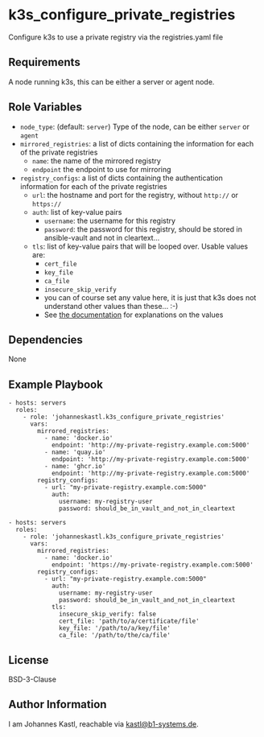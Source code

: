 k3s_configure_private_registries
=========

Configure k3s to use a private registry via the registries.yaml file

Requirements
------------

A node running k3s, this can be either a server or agent node.

Role Variables
--------------

- `node_type`: (default: `server`) Type of the node, can be either `server` or `agent`
- `mirrored_registries`: a list of dicts containing the information for each of the private registries
  - `name`: the name of the mirrored registry
  - `endpoint` the endpoint to use for mirroring
- `registry_configs`: a list of dicts containing the authentication information for each of the private registries
  - `url`: the hostname and port for the registry, without `http://` or `https://`
  - `auth`: list of key-value pairs
    - `username`: the username for this registry
    - `password`: the password for this registry, should be stored in ansible-vault and not in cleartext...
  - `tls`: list of key-value pairs that will be looped over. Usable values are:
    - `cert_file`
    - `key_file`
    - `ca_file`
    - `insecure_skip_verify`
    - you can of course set any value here, it is just that k3s does not understand other values than these... :-)
    - See [the documentation](https://rancher.com/docs/k3s/latest/en/installation/private-registry/) for explanations on the values

Dependencies
------------

None

Example Playbook
----------------

```
- hosts: servers
  roles:
    - role: 'johanneskastl.k3s_configure_private_registries'
      vars:
        mirrored_registries:
          - name: 'docker.io'
            endpoint: 'http://my-private-registry.example.com:5000'
          - name: 'quay.io'
            endpoint: 'http://my-private-registry.example.com:5000'
          - name: 'ghcr.io'
            endpoint: 'http://my-private-registry.example.com:5000'
        registry_configs:
          - url: "my-private-registry.example.com:5000"
            auth:
              username: my-registry-user
              password: should_be_in_vault_and_not_in_cleartext
```

```
- hosts: servers
  roles:
    - role: 'johanneskastl.k3s_configure_private_registries'
      vars:
        mirrored_registries:
          - name: 'docker.io'
            endpoint: 'https://my-private-registry.example.com:5000'
        registry_configs:
          - url: "my-private-registry.example.com:5000"
            auth:
              username: my-registry-user
              password: should_be_in_vault_and_not_in_cleartext
            tls:
              insecure_skip_verify: false
              cert_file: 'path/to/a/certificate/file'
              key_file: '/path/to/a/key/file'
              ca_file: '/path/to/the/ca/file'
```

License
-------

BSD-3-Clause

Author Information
------------------

I am Johannes Kastl, reachable via kastl@b1-systems.de.
